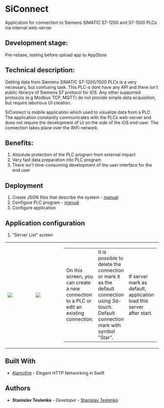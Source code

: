 # SiConnect
Application for connection to Siemens SIMATIC S7-1200 and S7-1500 PLCs via internal web-server

## Development stage:
Pre-reliase, testing before upload app to AppStore

## Technical description:

Getting data from Siemens SIMATIC S7-1200/1500 PLCs is a very necessary, but confusing task. This PLC-s dont have any API and 
there isn't public librarys of Siemens S7 protocol for iOS. Any other supported protocols (e.g Modbus TCP, MQTT) do not 
provide simple data acquisition, but require laborious UI creation.

SiConnect is mobile application which used to visualize data from a PLC. The application constantly communicates with the PLCs web-server and does not require the development of UI on the side of the iOS end-user. The connection takes place over the WiFi network.

## Benefits:
1. Absolute protection of the PLC program from external impact
2. Very fast data preparation into PLC program
3. There isn't time-consuming development of the user interface for the end user

## Deployment

1. Create JSON files that describe the system - [manual](https://github.com/StanislavTeslenko/SiConnect/blob/main/01%20Create%20JSON%20files%20for%20PLC)
2. Configure PLC program - [manual](https://github.com/StanislavTeslenko/SiConnect/blob/main/02%20Create%20PLC%20Program)
3. Configure application

## Application configuration

1. "Server List" screen

<table width="100%" cellspacing="0" cellpadding="4" border="0">
  <tr>
    <td width="270"><img src="https://user-images.githubusercontent.com/49919277/105578482-31108100-5d89-11eb-908d-c5468d0432ab.png"></td>
    <td width="270"><img src="https://user-images.githubusercontent.com/49919277/105579236-f0673680-5d8d-11eb-83eb-f73b1783b5ea.png"></td>
    <td width="270">
      <table width="100%" cellspacing="0" cellpadding="4" border="0">
        <tr>
          <td>On this screen, you can create a new connection to a PLC or edit an existing connection.</td>
          <td>It is possible to delete the connection or mark it as the default connection using 3d-touch. Default connection mark with symbol "Star".</td>
          <td>If server mark as default, application load this server after start.</td>
        </tr>
      </table>   
  </tr>
 </table>

## Built With

* [Alamofire](https://github.com/Alamofire/Alamofire) - Elegant HTTP Networking in Swift

## Authors

* **Stanislav Teslenko** - *Developer* - [Stanislav Teslenko](https://github.com/StanislavTeslenko)
